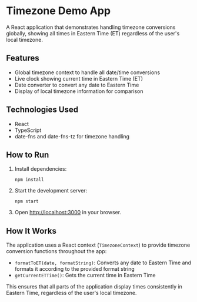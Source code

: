 # Timezone Demo App

A React application that demonstrates handling timezone conversions globally, showing all times in Eastern Time (ET) regardless of the user's local timezone.

## Features

- Global timezone context to handle all date/time conversions
- Live clock showing current time in Eastern Time (ET)
- Date converter to convert any date to Eastern Time
- Display of local timezone information for comparison

## Technologies Used

- React
- TypeScript
- date-fns and date-fns-tz for timezone handling

## How to Run

1. Install dependencies:
   ```
   npm install
   ```

2. Start the development server:
   ```
   npm start
   ```

3. Open [http://localhost:3000](http://localhost:3000) in your browser.

## How It Works

The application uses a React context (`TimezoneContext`) to provide timezone conversion functions throughout the app:

- `formatToET(date, formatString)`: Converts any date to Eastern Time and formats it according to the provided format string
- `getCurrentETTime()`: Gets the current time in Eastern Time

This ensures that all parts of the application display times consistently in Eastern Time, regardless of the user's local timezone.
